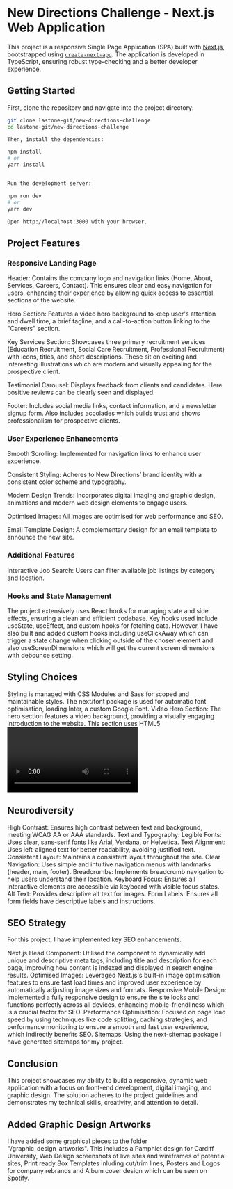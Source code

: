 # New Directions Challenge - Next.js Web Application

This project is a responsive Single Page Application (SPA) built with [Next.js](https://nextjs.org/), bootstrapped using [`create-next-app`](https://github.com/vercel/next.js/tree/canary/packages/create-next-app). The application is developed in TypeScript, ensuring robust type-checking and a better developer experience.

## Getting Started

First, clone the repository and navigate into the project directory:

```bash
git clone lastone-git/new-directions-challenge
cd lastone-git/new-directions-challenge

Then, install the dependencies:

npm install
# or
yarn install


Run the development server:

npm run dev
# or
yarn dev

Open http://localhost:3000 with your browser.

```

## Project Features

### Responsive Landing Page

Header:
Contains the company logo and navigation links (Home, About, Services, Careers, Contact). This ensures clear and easy navigation for users, enhancing their experience by allowing quick access to essential sections of the website.

Hero Section:
Features a video hero background to keep user's attention and dwell time, a brief tagline, and a call-to-action button linking to the "Careers" section.

Key Services Section:
Showcases three primary recruitment services (Education Recruitment, Social Care Recruitment, Professional Recruitment) with icons, titles, and short descriptions. These sit on exciting and interesting illustrations which are modern and visually appealing for the prospective client.

Testimonial Carousel:
Displays feedback from clients and candidates. Here positive reviews can be clearly seen and displayed.

Footer:
Includes social media links, contact information, and a newsletter signup form. Also includes accolades which builds trust and shows professionalism for prospective clients.

### User Experience Enhancements

Smooth Scrolling:
Implemented for navigation links to enhance user experience.

Consistent Styling:
Adheres to New Directions’ brand identity with a consistent color scheme and typography.

Modern Design Trends:
Incorporates digital imaging and graphic design, animations and modern web design elements to engage users.

Optimised Images:
All images are optimised for web performance and SEO.

Email Template Design:
A complementary design for an email template to announce the new site.

### Additional Features

Interactive Job Search: Users can filter available job listings by category and location.

### Hooks and State Management

The project extensively uses React hooks for managing state and side effects, ensuring a clean and efficient codebase.
Key hooks used include useState, useEffect, and custom hooks for fetching data.
However, I have also built and added custom hooks including useClickAway which can trigger a state change when clicking outside of the chosen element and also useScreenDimensions which will get the current screen dimensions with debounce setting.

## Styling Choices

Styling is managed with CSS Modules and Sass for scoped and maintainable styles. The next/font package is used for automatic font optimisation, loading Inter, a custom Google Font.
Video Hero Section: The hero section features a video background, providing a visually engaging introduction to the website. This section uses HTML5 <video> elements for seamless integration and performance.
Image Optimisation: Next.js automatically optimises images for different screen sizes and resolutions. The next/image component is utilized to handle responsive image loading and lazy loading.
Cookies Pop-Up: A cookies consent pop-up is implemented to comply with privacy regulations. This component is developed with accessibility in mind, ensuring it is keyboard-navigable and screen reader-friendly.
Neurodiversity and Accessibility: This project adheres to several neurodiversity and accessibility principles to ensure an inclusive user experience:

## Neurodiversity

High Contrast: Ensures high contrast between text and background, meeting WCAG AA or AAA standards.
Text and Typography: Legible Fonts: Uses clear, sans-serif fonts like Arial, Verdana, or Helvetica.
Text Alignment: Uses left-aligned text for better readability, avoiding justified text.
Consistent Layout: Maintains a consistent layout throughout the site.
Clear Navigation: Uses simple and intuitive navigation menus with landmarks (header, main, footer).
Breadcrumbs: Implements breadcrumb navigation to help users understand their location.
Keyboard Focus: Ensures all interactive elements are accessible via keyboard with visible focus states.
Alt Text: Provides descriptive alt text for images.
Form Labels: Ensures all form fields have descriptive labels and instructions.

## SEO Strategy

For this project, I have implemented key SEO enhancements.

Next.js Head Component: Utilised the <Head> component to dynamically add unique and descriptive meta tags, including title and description for each page, improving how content is indexed and displayed in search engine results.
Optimised Images: Leveraged Next.js's built-in image optimisation features to ensure fast load times and improved user experience by automatically adjusting image sizes and formats.
Responsive Mobile Design: Implemented a fully responsive design to ensure the site looks and functions perfectly across all devices, enhancing mobile-friendliness which is a crucial factor for SEO.
Performance Optimisation: Focused on page load speed by using techniques like code splitting, caching strategies, and performance monitoring to ensure a smooth and fast user experience, which indirectly benefits SEO.
Sitemaps: Using the next-sitemap package I have generated sitemaps for my project.

## Conclusion

This project showcases my ability to build a responsive, dynamic web application with a focus on front-end development, digital imaging, and graphic design. The solution adheres to the project guidelines and demonstrates my technical skills, creativity, and attention to detail.

## Added Graphic Design Artworks

I have added some graphical pieces to the folder "/graphic_design_artworks". This includes a Pamphlet design for Cardiff University, Web Design screenshots of live sites and wireframes of potential sites, Print ready Box Templates inluding cut/trim lines, Posters and Logos for company rebrands and Album cover design which can be seen on Spotify.
